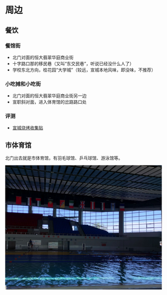 # 周边

<HelpUs content="更多周边的介绍" />

## 餐饮

### 餐馆街

- 北门对面的恒大翡翠华庭商业街
- 十字路口那的移民巷（又叫“东交民巷”，听说已经没什么人了）
- 学校东北方向，桂花园“大学城”（较远，宣城本地风味，即没味，不推荐）

### 小吃摊和小吃街

- 北门对面的恒大翡翠华庭商业街另一边
- 宣职斜对面，进入体育馆的岔路路口处

### 评测

- [宣城烧烤收集贴](https://tieba.baidu.com/p/9658942058)

## 市体育馆

北门出去就是市体育馆，有羽毛球馆、乒乓球馆、游泳馆等。

![游泳馆](media/city_stadium_1.jpg)
